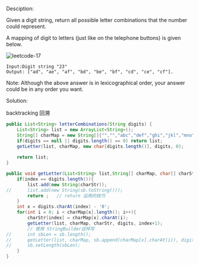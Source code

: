 Desciption:

Given a digit string, return all possible letter combinations that the number could represent.

A mapping of digit to letters (just like on the telephone buttons) is given below.

![leetcode-17](http://7xnyvm.com1.z0.glb.clouddn.com/LeetCode-17.png)

```
Input:Digit string "23"
Output: ["ad", "ae", "af", "bd", "be", "bf", "cd", "ce", "cf"].
```

Note:
Although the above answer is in lexicographical order, your answer could be in any order you want.

Solution:

backtracking 回溯

```java
public List<String> letterCombinations(String digits) {
    List<String> list = new ArrayList<String>();
    String[] charMap = new String[]{"","","abc","def","ghi","jkl","mno","pqrs","tuv","wxyz"};
    if(digits == null || digits.length() == 0) return list;
    getLetter(list, charMap, new char[digits.length()], digits, 0);
    
    return list;
}

public void getLetter(List<String> list,String[] charMap, char[] charStr, String digits, int index){  
    if(index == digits.length()){
        list.add(new String(charStr));
//      list.add(new String(sb.toString()));
        return ;   // return 运用的技巧
    }
    int x = digits.charAt(index) - '0';
    for(int i = 0; i < charMap[x].length(); i++){
        charStr[index] = charMap[x].charAt(i);
        getLetter(list, charMap, charStr, digits, index+1);
        // 使用 StringBuilder这样写
//      int sbLen = sb.length();
//      getLetter(list, charMap, sb.append(charMap[x].charAt(i)), digits, index+1);
//      sb.setLength(sbLen);
    }
}
```

